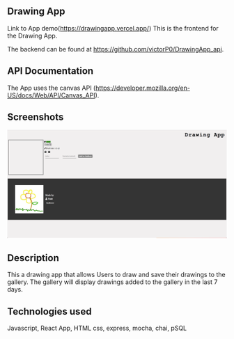 ## Drawing App

Link to App demo(https://drawingapp.vercel.app/)
This is the frontend for the Drawing App. 

The backend can be found at https://github.com/victorP0/DrawingApp_api.

## API Documentation

The App uses the canvas API (https://developer.mozilla.org/en-US/docs/Web/API/Canvas_API). 

## Screenshots

![](images/DrawingAppScreenshot.png)

## Description

This a drawing app that allows Users to draw and save their drawings to the gallery. The gallery will display drawings added to the gallery in the last 7 days.

## Technologies used

Javascript, React App, HTML css, express, mocha, chai, pSQL
